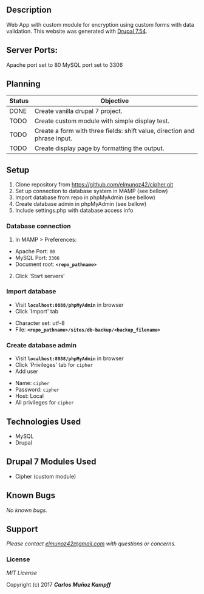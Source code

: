 
## Description

Web App with custom module for encryption using custom forms with data validation.
This website was generated with [Drupal 7.54](https://www.drupal.org/project/drupal/releases/7.54).

## Server Ports:

Apache port set to 80
MySQL port set to 3306

## Planning

|Status| Objective |
|------|-----------|
|DONE| Create vanilla drupal 7 project.|
|TODO| Create custom module with simple display test.|
|TODO| Create a form with three fields: shift value, direction and phrase input.|
|TODO| Create display page by formatting the output. |


## Setup
1. Clone repository from https://github.com/elmunoz42/cipher.git
2. Set up connection to database system in MAMP (see bellow)
3. Import database from repo in phpMyAdmin (see bellow)
4. Create database admin in phpMyAdmin (see bellow)
5. Include settings.php with database access info

### Database connection
1. In MAMP > Preferences:
 - Apache Port: `80`
 - MySQL Port: `3306`
 - Document root: **`<repo_pathname>`**
2. Click 'Start servers'

### Import database
* Visit **`localhost:8888/phpMyAdmin`** in browser
* Click 'Import' tab
 - Character set: utf-8
 - File: **`<repo_pathname>/sites/db-backup/<backup_filename>`**

### Create database admin
* Visit **`localhost:8888/phpMyAdmin`** in browser
* Click 'Privileges' tab for `cipher`
* Add user
 - Name: `cipher`
 - Password: `cipher`
 - Host: Local
 - All privileges for `cipher`


## Technologies Used

* MySQL
* Drupal

## Drupal 7 Modules Used
* Cipher (custom module)

## Known Bugs

_No known bugs._

## Support

_Please contact elmunoz42@gmail.com with questions or concerns._


### License

*MIT License*

Copyright (c) 2017 _**Carlos Muñoz Kampff**_
